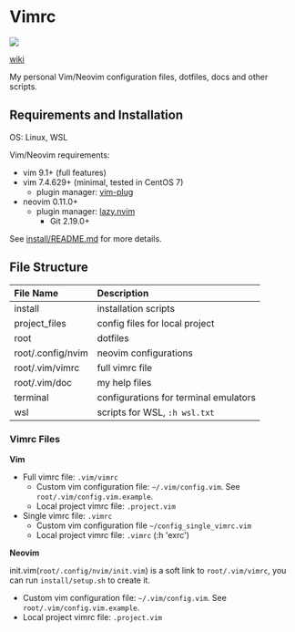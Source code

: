 # Vimrc

<a href="https://dotfyle.com/jiangyinzuo/vimrc"><img src="https://dotfyle.com/jiangyinzuo/vimrc/badges/plugin-manager?style=for-the-badge" /></a>

[wiki](https://github.com/jiangyinzuo/vimrc/wiki)

My personal Vim/Neovim configuration files, dotfiles, docs and other scripts.

## Requirements and Installation

OS: Linux, WSL

Vim/Neovim requirements:

- vim 9.1+ (full features)
- vim 7.4.629+ (minimal, tested in CentOS 7)
    - plugin manager: [vim-plug](https://github.com/junegunn/vim-plug)
- neovim 0.11.0+
    - plugin manager: [lazy.nvim](https://github.com/folke/lazy.nvim)
        - Git 2.19.0+

See [install/README.md](./install/README.md) for more details.

## File Structure

| File Name         | Description                           |
|:------------------|:--------------------------------------|
| install           | installation scripts                  |
| project_files     | config files for local project        |
| root              | dotfiles                              |
| root/.config/nvim | neovim configurations                 |
| root/.vim/vimrc   | full vimrc file                       |
| root/.vim/doc     | my help files                         |
| terminal          | configurations for terminal emulators |
| wsl               | scripts for WSL, `:h wsl.txt`         |

### Vimrc Files

**Vim**

- Full vimrc file: `.vim/vimrc`
    - Custom vim configuration file: `~/.vim/config.vim`. See `root/.vim/config.vim.example`.
    - Local project vimrc file: `.project.vim`
- Single vimrc file: `.vimrc`
    - Custom vim configuration file `~/config_single_vimrc.vim`
    - Local project vimrc file: `.vimrc` (:h 'exrc')

**Neovim**

init.vim(`root/.config/nvim/init.vim`) is a soft link to `root/.vim/vimrc`, you can run `install/setup.sh` to create it.

- Custom vim configuration file: `~/.vim/config.vim`. See `root/.vim/config.vim.example`.
- Local project vimrc file: `.project.vim`
